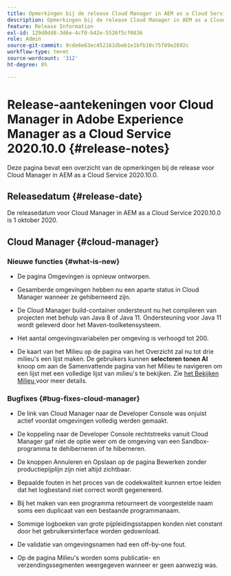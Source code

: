```yaml
---
title: Opmerkingen bij de release Cloud Manager in AEM as a Cloud Service 2020.10.0
description: Opmerkingen bij de release Cloud Manager in AEM as a Cloud Service 2020.10.0
feature: Release Information
exl-id: 129d0dd8-3d6e-4cf0-b42e-5526f5cf0836
role: Admin
source-git-commit: 9cde6e63ec452161dbeb1e1bfb10c75f89e2692c
workflow-type: tm+mt
source-wordcount: '312'
ht-degree: 0%

---
```


# Release-aantekeningen voor Cloud Manager in Adobe Experience Manager as a Cloud Service 2020.10.0 {#release-notes}

Deze pagina bevat een overzicht van de opmerkingen bij de release voor Cloud Manager in AEM as a Cloud Service 2020.10.0.

## Releasedatum {#release-date}

De releasedatum voor Cloud Manager in AEM as a Cloud Service 2020.10.0 is 1 oktober 2020.

## Cloud Manager {#cloud-manager}

### Nieuwe functies {#what-is-new}

* De pagina Omgevingen is opnieuw ontworpen.

* Gesamberde omgevingen hebben nu een aparte status in Cloud Manager wanneer ze gehiberneerd zijn.

* De Cloud Manager build-container ondersteunt nu het compileren van projecten met behulp van Java 8 of Java 11. Ondersteuning voor Java 11 wordt geleverd door het Maven-toolketensysteem.

* Het aantal omgevingsvariabelen per omgeving is verhoogd tot 200.

* De kaart van het Milieu op de pagina van het Overzicht zal nu tot drie milieu&#39;s een lijst maken. De gebruikers kunnen **selecteren tonen Al** knoop om aan de Samenvattende pagina van het Milieu te navigeren om een lijst met een volledige lijst van milieu&#39;s te bekijken.
Zie [ het Bekijken Milieu ](/help/implementing/cloud-manager/manage-environments.md#viewing-environment) voor meer details.


### Bugfixes {#bug-fixes-cloud-manager}

* De link van Cloud Manager naar de Developer Console was onjuist actief voordat omgevingen volledig werden gemaakt.

* De koppeling naar de Developer Console rechtstreeks vanuit Cloud Manager gaf niet de optie weer om de omgeving van een Sandbox-programma te dehiberneren of te hiberneren.

* De knoppen Annuleren en Opslaan op de pagina Bewerken zonder productiepijplijn zijn niet altijd zichtbaar.

* Bepaalde fouten in het proces van de codekwaliteit kunnen ertoe leiden dat het logbestand niet correct wordt gegenereerd.

* Bij het maken van een programma retourneert de voorgestelde naam soms een duplicaat van een bestaande programmanaam.

* Sommige logboeken van grote pijpleidingsstappen konden niet constant door het gebruikersinterface worden gedownload.

* De validatie van omgevingsnamen had een off-by-one fout.

* Op de pagina Milieu&#39;s worden soms publicatie- en verzendingssegmenten weergegeven wanneer er geen aanwezig was.
